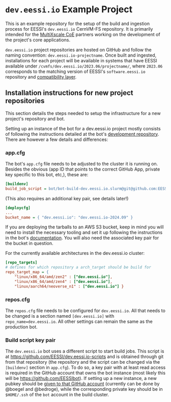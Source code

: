 # `dev.eessi.io` Example Project

This is an example repository for the setup of the build and ingestion process for EESSI's `dev.eessi.io` CernVM-FS repository. It is primarily intended for the [MultiXscale CoE](https://multixscale.eu) partners working on the development of the project's core applications.

`dev.eessi.io` project repositories are hosted on GitHub and follow the naming convention: `dev.eessi.io-projectname`. Once built and ingested, installations for each project will be available in systems that have EESSI available under `/cvmfs/dev.eessi.io/2023.06/projectname/`, where `2023.06` corresponds to the matching version of EESSI's `software.eessi.io` repository and [compatibility layer](https://github.com/EESSI/filesystem-layer).

## Installation instructions for new project repositories

This section details the steps needed to setup the infrastructure for a new project's repository and bot.

Setting up an instance of the bot for a dev.eessi.io project mostly consists of following the instructions detailed at the bot's [development repository](https://github.com/EESSI/eessi-bot-software-layer). There are however a few details and differences:

### app.cfg
The bot's `app.cfg` file needs to be adjusted to the cluster it is running on. Besides the obvious (app ID that points to the correct GitHub App, private key specific to this bot, etc,), these are:
``` ini
[buildenv]
build_job_script = bot/bot-build-dev.eessi.io.slurm@git@github.com:EESSI/dev.eessi.io-scripts.git
```
(This also requires an additional key pair, see details later!)

``` ini
[deploycfg]
...
bucket_name = { "dev.eessi.io": "dev.eessi.io-2024.09" }
```
If you are deploying the tarballs to an AWS S3 bucket, keep in mind you will need to install the necessary tooling and set it up following the instructions in the bot's [documentation](https://github.com/EESSI/eessi-bot-software-layer?tab=readme-ov-file#step-41-installing-tools-to-access-s3-bucket). You will also need the associated key pair for the bucket in question.


For the currently available architectures in the dev.eessi.io cluster:
``` ini
[repo_targets]
# defines for which repository a arch_target should be build for
repo_target_map = {
    "linux/x86_64/amd/zen2" : ["dev.eessi.io"],
    "linux/x86_64/amd/zen4" : ["dev.eessi.io"],
    "linux/aarch64/neoverse_n1" : ["dev.eessi.io"] }
```

### repos.cfg
The `repos.cfg` file needs to be configured for `dev.eessi.io`. All that needs to be changed is a section named `[dev.eessi.io]` with `repo_name=dev.eessi.io`. All other settings can remain the same as the production bot.

### Build script key pair
The `dev.eessi.io` bot uses a different script to start build jobs. This script is at https://github.com/EESSI/dev.eessi.io-scripts and is obtained through git from that repository (the repository and the script can be changed via the `[buildenv]` section in `app.cfg`). To do so, a key pair with at least read access is required in the GitHub account that owns the bot instance (most likely this will be https://github.com/EESSIbot). If setting up a new instance, a new pubkey should be [given to that GitHub account](https://docs.github.com/en/authentication/connecting-to-github-with-ssh/adding-a-new-ssh-key-to-your-github-account) (currently can be done by @boegel and @bedroge), while the corresponding private key should be in `$HOME/.ssh` of the `bot` account in the build cluster.
